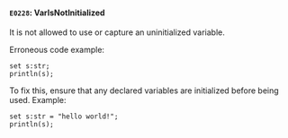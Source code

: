 #### `E0228`: VarIsNotInitialized

It is not allowed to use or capture an uninitialized variable.

Erroneous code example:
```
set s:str;
println(s);
```

To fix this, ensure that any declared variables are initialized before being used. Example:

```
set s:str = "hello world!";
println(s);
```
